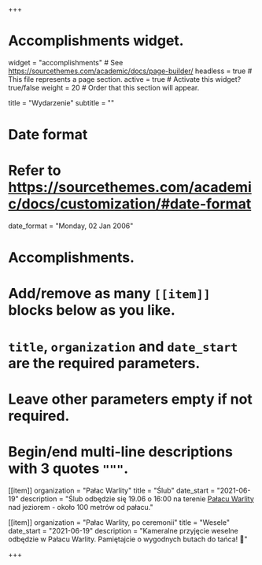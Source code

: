 +++
# Accomplishments widget.
widget = "accomplishments"  # See https://sourcethemes.com/academic/docs/page-builder/
headless = true  # This file represents a page section.
active = true  # Activate this widget? true/false
weight = 20  # Order that this section will appear.

title = "Wydarzenie"
subtitle = ""

# Date format
#   Refer to https://sourcethemes.com/academic/docs/customization/#date-format
date_format = "Monday, 02 Jan 2006"

# Accomplishments.
#   Add/remove as many `[[item]]` blocks below as you like.
#   `title`, `organization` and `date_start` are the required parameters.
#   Leave other parameters empty if not required.
#   Begin/end multi-line descriptions with 3 quotes `"""`.

[[item]]
  organization = "Pałac Warlity"
  title = "Ślub"
  date_start = "2021-06-19"
  description = "Ślub odbędzie się 19.06 o 16:00 na terenie [Pałacu Warlity](https://warlity.pl/en/homeen/) nad jeziorem - około 100 metrów od pałacu."

[[item]]
  organization = "Pałac Warlity, po ceremonii"
  title = "Wesele"
  date_start = "2021-06-19"
  description = "Kameralne przyjęcie weselne odbędzie w Pałacu Warlity. Pamiętajcie o wygodnych butach do tańca! :tada:"


+++
